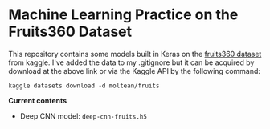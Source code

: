 # Machine Learning Practice on the Fruits360 Dataset

This repository contains some models built in Keras on the [fruits360 dataset](https://www.kaggle.com/moltean/fruits) from kaggle. I've added the data to my .gitignore but it can be acquired by download at the above link or via the Kaggle API by the following command:

`kaggle datasets download -d moltean/fruits`

**Current contents**
- Deep CNN model: `deep-cnn-fruits.h5`
